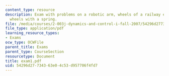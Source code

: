 ```yaml
---
content_type: resource
description: Exam with problems on a robotic arm, wheels of a railway engine, and
  wheels with a spring.
file: /media/courses/2-003j-dynamics-and-control-i-fall-2007/54296d27734363e04c53d957706f4fd7_exam1.pdf
file_type: application/pdf
learning_resource_types:
- Exams
ocw_type: OCWFile
parent_title: Exams
parent_type: CourseSection
resourcetype: Document
title: exam1.pdf
uid: 54296d27-7343-63e0-4c53-d957706f4fd7
---
```

